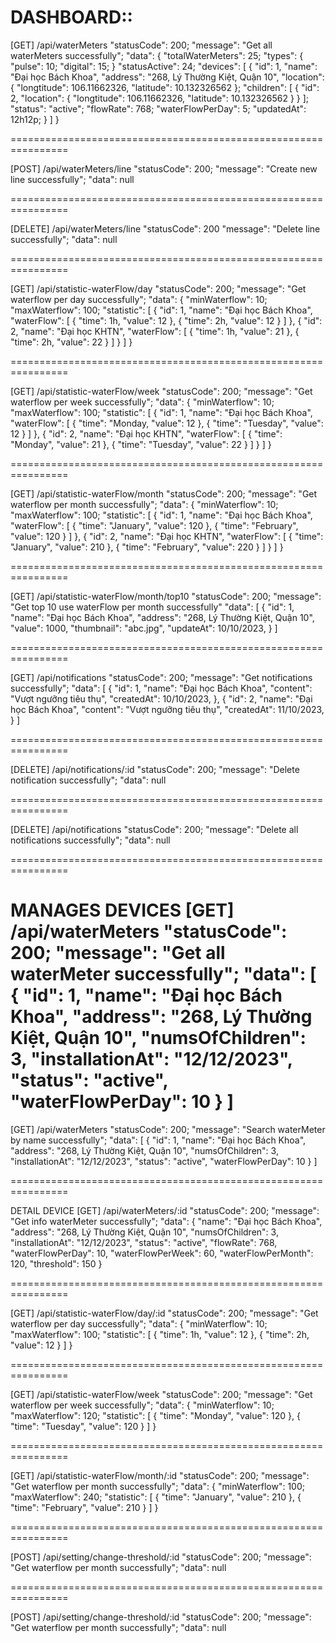 # DASHBOARD::

[GET] /api/waterMeters
"statusCode": 200;
"message": "Get all waterMeters successfully";
"data": {
"totalWaterMeters": 25;
"types": {
"pulse": 10;
"digital": 15;
}
"statusActive": 24;
"devices": [
{
"id": 1,
"name": "Đại học Bách Khoa",
"address": "268, Lý Thường Kiệt, Quận 10",
"location": {
"longtitude": 106.11662326,
"latitude": 10.132326562
};
"children": [
{
 "id": 2,
"location": {
"longtitude": 106.11662326,
"latitude": 10.132326562
}
}
];
"status": "active";
"flowRate": 768;
"waterFlowPerDay": 5;
"updatedAt": 12h12p;
}
]
}

================================================================

[POST] /api/waterMeters/line
"statusCode": 200;
"message": "Create new line successfully";
"data": null

================================================================

[DELETE] /api/waterMeters/line
"statusCode": 200
"message": "Delete line successfully";
"data": null

================================================================

[GET] /api/statistic-waterFlow/day
"statusCode": 200;
"message": "Get waterflow per day successfully";
"data": {
"minWaterflow": 10;
"maxWaterflow": 100;
"statistic": [
{
"id": 1,
"name": "Đại học Bách Khoa",
"waterFlow": [
{
"time": 1h,
"value": 12
},
{
"time": 2h,
"value": 12
}
]
},
{
"id": 2,
"name": "Đại học KHTN",
"waterFlow": [
{
"time": 1h,
"value": 21
},
{
"time": 2h,
"value": 22
}
]
}
]
}

================================================================

[GET] /api/statistic-waterFlow/week
"statusCode": 200;
"message": "Get waterflow per week successfully";
"data": {
"minWaterflow": 10;
"maxWaterflow": 100;
"statistic": [
{
"id": 1,
"name": "Đại học Bách Khoa",
"waterFlow": [
{
"time": "Monday,
"value": 12
},
{
"time": "Tuesday",
"value": 12
}
]
},
{
"id": 2,
"name": "Đại học KHTN",
"waterFlow": [
{
"time": "Monday",
"value": 21
},
{
"time": "Tuesday",
"value": 22
}
]
}
]
}

================================================================

[GET] /api/statistic-waterFlow/month
"statusCode": 200;
"message": "Get waterflow per month successfully";
"data": {
"minWaterflow": 10;
"maxWaterflow": 100;
"statistic": [
{
"id": 1,
"name": "Đại học Bách Khoa",
"waterFlow": [
{
"time": "January",
"value": 120
},
{
"time": "February",
"value": 120
}
]
},
{
"id": 2,
"name": "Đại học KHTN",
"waterFlow": [
{
"time": "January",
"value": 210
},
{
"time": "February",
"value": 220
}
]
}
]
}

================================================================

[GET] /api/statistic-waterFlow/month/top10
"statusCode": 200;
"message": "Get top 10 use waterFlow per month successfully"
"data": [
{
"id": 1,
"name": "Đại học Bách Khoa",
"address": "268, Lý Thường Kiệt, Quận 10",
"value": 1000,
"thumbnail": "abc.jpg",
"updateAt": 10/10/2023,
}
]

================================================================

[GET] /api/notifications
"statusCode": 200;
"message": "Get notifications successfully";
"data": [
{
"id": 1,
"name": "Đại học Bách Khoa",
"content": "Vượt ngưỡng tiêu thụ",
"createdAt": 10/10/2023,
},
{
"id": 2,
"name": "Đại học Bách Khoa",
"content": "Vượt ngưỡng tiêu thụ",
"createdAt": 11/10/2023,
}
]

================================================================

[DELETE] /api/notifications/:id
"statusCode": 200;
"message": "Delete notification successfully";
"data": null

================================================================

[DELETE] /api/notifications
"statusCode": 200;
"message": "Delete all notifications successfully";
"data": null

================================================================

MANAGES DEVICES
[GET] /api/waterMeters
"statusCode": 200;
"message": "Get all waterMeter successfully";
"data": [
{
"id": 1,
"name": "Đại học Bách Khoa",
"address": "268, Lý Thường Kiệt, Quận 10",
"numsOfChildren": 3,
"installationAt": "12/12/2023",
"status": "active",
"waterFlowPerDay": 10
}
]
================================================================

[GET] /api/waterMeters
"statusCode": 200;
"message": "Search waterMeter by name successfully";
"data": [
{
"id": 1,
"name": "Đại học Bách Khoa",
"address": "268, Lý Thường Kiệt, Quận 10",
"numsOfChildren": 3,
"installationAt": "12/12/2023",
"status": "active",
"waterFlowPerDay": 10
}
]

================================================================

DETAIL DEVICE
[GET] /api/waterMeters/:id
"statusCode": 200;
"message": "Get info waterMeter successfully";
"data": {
"name": "Đại học Bách Khoa",
"address": "268, Lý Thường Kiệt, Quận 10",
"numsOfChildren": 3,
"installationAt": "12/12/2023",
"status": "active",
"flowRate": 768,
"waterFlowPerDay": 10,
"waterFlowPerWeek": 60,
"waterFlowPerMonth": 120,
"threshold": 150
}

================================================================

[GET] /api/statistic-waterFlow/day/:id
"statusCode": 200;
"message": "Get waterflow per day successfully";
"data": {
"minWaterflow": 10;
"maxWaterflow": 100;
"statistic": [
{
"time": 1h,
"value": 12
},
{
"time": 2h,
"value": 12
}
]
}

================================================================

[GET] /api/statistic-waterFlow/week
"statusCode": 200;
"message": "Get waterflow per week successfully";
"data": {
"minWaterflow": 10;
"maxWaterflow": 120;
"statistic": [
{
"time": "Monday",
"value": 120
},
{
"time": "Tuesday",
"value": 120
}
]
}

================================================================

[GET] /api/statistic-waterFlow/month/:id
"statusCode": 200;
"message": "Get waterflow per month successfully";
"data": {
"minWaterflow": 100;
"maxWaterflow": 240;
"statistic": [
{
"time": "January",
"value": 210
},
{
"time": "February",
"value": 210
}
]
}

================================================================

[POST] /api/setting/change-threshold/:id
"statusCode": 200;
"message": "Get waterflow per month successfully";
"data": null

================================================================

[POST] /api/setting/change-threshold/:id
"statusCode": 200;
"message": "Get waterflow per month successfully";
"data": null
